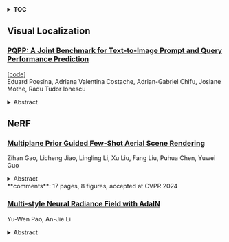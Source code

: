 <details>
  <summary><b>TOC</b></summary>
  <ol>
    <li><a href=#visual-localization>Visual Localization</a></li>
      <ul>
        <li><a href=#PQPP:-A-Joint-Benchmark-for-Text-to-Image-Prompt-and-Query-Performance-Prediction>PQPP: A Joint Benchmark for Text-to-Image Prompt and Query Performance Prediction</a></li>
      </ul>
    </li>
    <li><a href=#nerf>NeRF</a></li>
      <ul>
        <li><a href=#Multiplane-Prior-Guided-Few-Shot-Aerial-Scene-Rendering>Multiplane Prior Guided Few-Shot Aerial Scene Rendering</a></li>
        <li><a href=#Multi-style-Neural-Radiance-Field-with-AdaIN>Multi-style Neural Radiance Field with AdaIN</a></li>
      </ul>
    </li>
  </ol>
</details>

## Visual Localization  

### [PQPP: A Joint Benchmark for Text-to-Image Prompt and Query Performance Prediction](http://arxiv.org/abs/2406.04746)  
[[code](https://github.com/eduard6421/pqpp)]  
Eduard Poesina, Adriana Valentina Costache, Adrian-Gabriel Chifu, Josiane Mothe, Radu Tudor Ionescu  
<details>  
  <summary>Abstract</summary>  
  <ol>  
    Text-to-image generation has recently emerged as a viable alternative to text-to-image retrieval, due to the visually impressive results of generative diffusion models. Although query performance prediction is an active research topic in information retrieval, to the best of our knowledge, there is no prior study that analyzes the difficulty of queries (prompts) in text-to-image generation, based on human judgments. To this end, we introduce the first dataset of prompts which are manually annotated in terms of image generation performance. In order to determine the difficulty of the same prompts in image retrieval, we also collect manual annotations that represent retrieval performance. We thus propose the first benchmark for joint text-to-image prompt and query performance prediction, comprising 10K queries. Our benchmark enables: (i) the comparative assessment of the difficulty of prompts/queries in image generation and image retrieval, and (ii) the evaluation of prompt/query performance predictors addressing both generation and retrieval. We present results with several pre-generation/retrieval and post-generation/retrieval performance predictors, thus providing competitive baselines for future research. Our benchmark and code is publicly available under the CC BY 4.0 license at https://github.com/Eduard6421/PQPP.  
  </ol>  
</details>  
  
  



## NeRF  

### [Multiplane Prior Guided Few-Shot Aerial Scene Rendering](http://arxiv.org/abs/2406.04961)  
Zihan Gao, Licheng Jiao, Lingling Li, Xu Liu, Fang Liu, Puhua Chen, Yuwei Guo  
<details>  
  <summary>Abstract</summary>  
  <ol>  
    Neural Radiance Fields (NeRF) have been successfully applied in various aerial scenes, yet they face challenges with sparse views due to limited supervision. The acquisition of dense aerial views is often prohibitive, as unmanned aerial vehicles (UAVs) may encounter constraints in perspective range and energy constraints. In this work, we introduce Multiplane Prior guided NeRF (MPNeRF), a novel approach tailored for few-shot aerial scene rendering-marking a pioneering effort in this domain. Our key insight is that the intrinsic geometric regularities specific to aerial imagery could be leveraged to enhance NeRF in sparse aerial scenes. By investigating NeRF's and Multiplane Image (MPI)'s behavior, we propose to guide the training process of NeRF with a Multiplane Prior. The proposed Multiplane Prior draws upon MPI's benefits and incorporates advanced image comprehension through a SwinV2 Transformer, pre-trained via SimMIM. Our extensive experiments demonstrate that MPNeRF outperforms existing state-of-the-art methods applied in non-aerial contexts, by tripling the performance in SSIM and LPIPS even with three views available. We hope our work offers insights into the development of NeRF-based applications in aerial scenes with limited data.  
  </ol>  
</details>  
**comments**: 17 pages, 8 figures, accepted at CVPR 2024  
  
### [Multi-style Neural Radiance Field with AdaIN](http://arxiv.org/abs/2406.04960)  
Yu-Wen Pao, An-Jie Li  
<details>  
  <summary>Abstract</summary>  
  <ol>  
    In this work, we propose a novel pipeline that combines AdaIN and NeRF for the task of stylized Novel View Synthesis. Compared to previous works, we make the following contributions: 1) We simplify the pipeline. 2) We extend the capabilities of model to handle the multi-style task. 3) We modify the model architecture to perform well on styles with strong brush strokes. 4) We implement style interpolation on the multi-style model, allowing us to control the style between any two styles and the style intensity between the stylized output and the original scene, providing better control over the stylization strength.  
  </ol>  
</details>  
  
  



